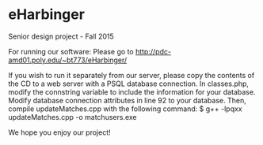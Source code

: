 # eHarbinger
Senior design project - Fall 2015

For running our software:
Please go to http://pdc-amd01.poly.edu/~bt773/eHarbinger/

If you wish to run it separately from our server, please copy the contents of the CD to a web server with a PSQL database connection.
In classes.php, modify the connstring variable to include the information for your database.
Modify database connection attributes in line 92 to your database. Then, compile updateMatches.cpp with the following command:
$ g++ -lpqxx updateMatches.cpp -o matchusers.exe

We hope you enjoy our project!
